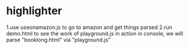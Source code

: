 # highlighter

1.use useonamazon.js to go to amazon and get things parsed
2.run demo.html to see the work of playground.js in action in console, we will parse "booklong.html" via "playground.js"

